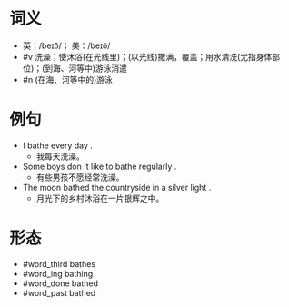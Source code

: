# 词义
- 英：/beɪð/； 美：/beɪð/
- #v 洗澡；使沐浴(在光线里)；(以光线)撒满，覆盖；用水清洗(尤指身体部位)；(到海、河等中)游泳消遣
- #n (在海、河等中的)游泳
# 例句
- I bathe every day .
	- 我每天洗澡。
- Some boys don 't like to bathe regularly .
	- 有些男孩不愿经常洗澡。
- The moon bathed the countryside in a silver light .
	- 月光下的乡村沐浴在一片银辉之中。
# 形态
- #word_third bathes
- #word_ing bathing
- #word_done bathed
- #word_past bathed
